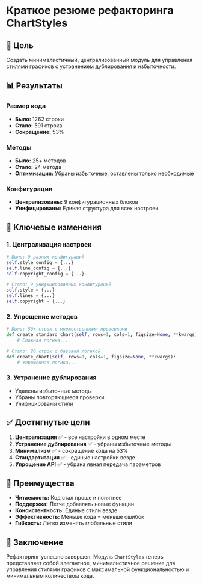 # Краткое резюме рефакторинга ChartStyles

## 🎯 Цель
Создать минималистичный, централизованный модуль для управления стилями графиков с устранением дублирования и избыточности.

## 📊 Результаты

### Размер кода
- **Было:** 1262 строки
- **Стало:** 591 строка
- **Сокращение:** 53%

### Методы
- **Было:** 25+ методов
- **Стало:** 24 метода
- **Оптимизация:** Убраны избыточные, оставлены только необходимые

### Конфигурации
- **Централизованы:** 9 конфигурационных блоков
- **Унифицированы:** Единая структура для всех настроек

## 🔧 Ключевые изменения

### 1. Централизация настроек
```python
# Было: 9 разных конфигураций
self.style_config = {...}
self.line_config = {...}
self.copyright_config = {...}

# Стало: 9 унифицированных конфигураций
self.style = {...}
self.lines = {...}
self.copyright = {...}
```

### 2. Упрощение методов
```python
# Было: 50+ строк с множественными проверками
def create_standard_chart(self, rows=1, cols=1, figsize=None, **kwargs):
    # Сложная логика...

# Стало: 20 строк с базовой логикой
def create_chart(self, rows=1, cols=1, figsize=None, **kwargs):
    # Упрощенная логика...
```

### 3. Устранение дублирования
- Удалены избыточные методы
- Убраны повторяющиеся проверки
- Унифицированы стили

## ✅ Достигнутые цели

1. **Централизация** ✅ - все настройки в одном месте
2. **Устранение дублирования** ✅ - убраны избыточные методы
3. **Минимализм** ✅ - сокращение кода на 53%
4. **Стандартизация** ✅ - единые настройки везде
5. **Упрощение API** ✅ - убрана явная передача параметров

## 🚀 Преимущества

- **Читаемость:** Код стал проще и понятнее
- **Поддержка:** Легче добавлять новые функции
- **Консистентность:** Единые стили везде
- **Эффективность:** Меньше кода = меньше ошибок
- **Гибкость:** Легко изменять глобальные стили

## 📝 Заключение

Рефакторинг успешно завершен. Модуль `ChartStyles` теперь представляет собой элегантное, минималистичное решение для управления стилями графиков с максимальной функциональностью и минимальным количеством кода.
